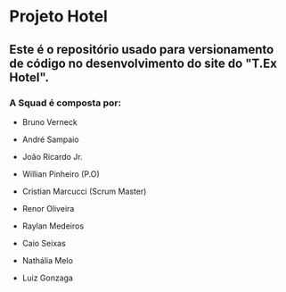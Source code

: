 # Projeto Hotel

## Este é o repositório usado para versionamento de código no desenvolvimento do site do "T.Ex Hotel".

### A Squad é composta por:

- Bruno Verneck 

- André Sampaio 

- João Ricardo Jr.

- Willian Pinheiro (P.O)

- Cristian Marcucci (Scrum Master)

- Renor Oliveira

- Raylan Medeiros 

- Caio Seixas

- Nathália Melo 

- Luiz Gonzaga
